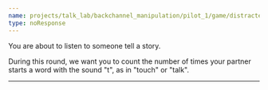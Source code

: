 ```yaml
---
name: projects/talk_lab/backchannel_manipulation/pilot_1/game/distracted/listener_pre_instructions.md
type: noResponse
---
```


You are about to listen to someone tell a story.

During this round, we want you to count the number of times your partner starts a word with the sound "t", as in "touch" or "talk".

---
